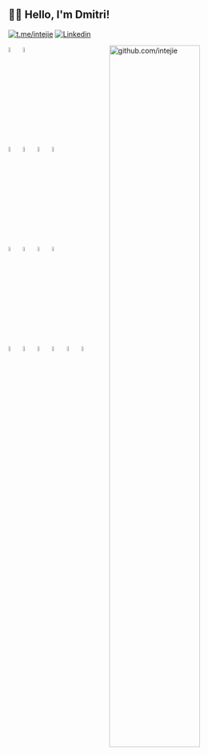 ## 👋🏻 Hello, I'm Dmitri!

[![t.me/intejie](https://img.shields.io/badge/Telegram-2CA5E0?style=flat-squeare&logo=telegram&logoColor=white)](https://t.me/intejie)
[![Linkedin](https://img.shields.io/badge/-LinkedIn-blue?style=flat&logo=Linkedin&logoColor=white)](https://www.linkedin.com/in/dmitrypetrovichev/)

<img width="60%" align="right" justify="center" alt="github.com/intejie" src="https://raw.githubusercontent.com/onimur/.github/master/.resources/git-header.svg" />

<p>
  <img width="5%" src="https://skillicons.dev/icons?i=golang">
  <img width="5%" src="https://skillicons.dev/icons?i=typescript">
  <br />
  <img width="5%" src="https://skillicons.dev/icons?i=react">
  <img width="5%" src="https://skillicons.dev/icons?i=next">
  <img width="5%" src="https://skillicons.dev/icons?i=redux">
  <img width="5%" src="https://skillicons.dev/icons?i=tailwind">
  <br />
  <img width="5%" src="https://skillicons.dev/icons?i=postgres">
  <img width="5%" src="https://skillicons.dev/icons?i=mongo">
  <img width="5%" src="https://skillicons.dev/icons?i=redis">
  <img width="5%" src="https://skillicons.dev/icons?i=sqlite">
  <br />
  <img width="5%" src="https://skillicons.dev/icons?i=docker">
  <img width="5%" src="https://skillicons.dev/icons?i=k8s">
  <img width="5%" src="https://skillicons.dev/icons?i=rabbitmq">
  <img width="5%" src="https://skillicons.dev/icons?i=kafka">
  <img width="5%" src="https://skillicons.dev/icons?i=grafana">
  <img width="5%" src="https://skillicons.dev/icons?i=prometheus">
</p>
